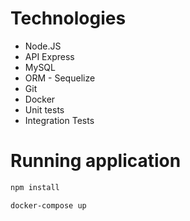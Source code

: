 # Technologies

- Node.JS
- API Express
- MySQL
- ORM - Sequelize
- Git
- Docker
- Unit tests
- Integration Tests

# Running application

```sh
npm install

docker-compose up
```
